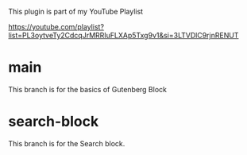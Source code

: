 This plugin is part of my YouTube Playlist

https://youtube.com/playlist?list=PL3oytveTy2CdcqJrMRRIuFLXAp5Txg9v1&si=3LTVDlC9rjnRENUT

# main
This branch is for the basics of Gutenberg Block

# search-block
This branch is for the Search block.

